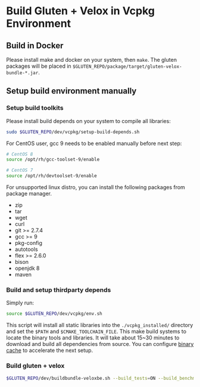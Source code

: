 # Build Gluten + Velox in Vcpkg Environment

## Build in Docker

Please install make and docker on your system, then `make`.
The gluten packages will be placed in `$GLUTEN_REPO/package/target/gluten-velox-bundle-*.jar`.

## Setup build environment manually

### Setup build toolkits

Please install build depends on your system to compile all libraries:

``` sh
sudo $GLUTEN_REPO/dev/vcpkg/setup-build-depends.sh
```

For CentOS user, gcc 9 needs to be enabled manually before next step:

``` sh
# CentOS 8
source /opt/rh/gcc-toolset-9/enable

# CentOS 7
source /opt/rh/devtoolset-9/enable
```

For unsupported linux distro, you can install the following packages from package manager.

* zip
* tar
* wget
* curl
* git >= 2.7.4
* gcc >= 9
* pkg-config
* autotools
* flex >= 2.6.0
* bison
* openjdk 8
* maven

### Build and setup thirdparty depends

Simply run:

``` sh
source $GLUTEN_REPO/dev/vcpkg/env.sh
```

This script will install all static libraries into the `./vcpkg_installed/`
directory and set the `$PATH` and `$CMAKE_TOOLCHAIN_FILE`.
This make build systems to locate the binary tools and libraries.
It will take about 15~30 minutes to download and build all dependencies from source.
You can configure [binary cache](https://learn.microsoft.com/en-us/vcpkg/users/binarycaching) to accelerate the next setup.

### Build gluten + velox

``` sh
$GLUTEN_REPO/dev/buildbundle-veloxbe.sh --build_tests=ON --build_benchmarks=ON --enable_s3=ON  --enable_hdfs=ON
```